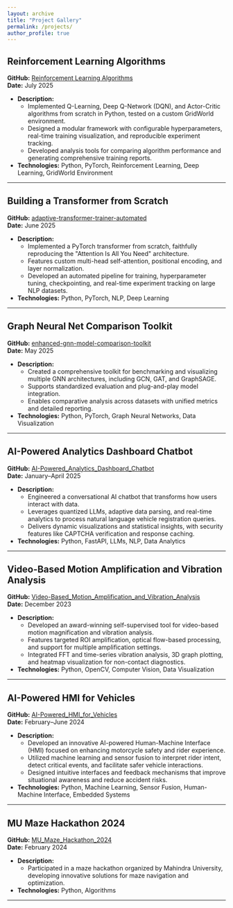 ```yaml
---
layout: archive
title: "Project Gallery"
permalink: /projects/
author_profile: true
---
```


## **Reinforcement Learning Algorithms**

**GitHub:** [Reinforcement Learning Algorithms](https://github.com/Ashwin-Baduni/reinforcement-learning-algorithms)  
**Date:** July 2025

- **Description:**  
  - Implemented Q-Learning, Deep Q-Network (DQN), and Actor-Critic algorithms from scratch in Python, tested on a custom GridWorld environment.
  - Designed a modular framework with configurable hyperparameters, real-time training visualization, and reproducible experiment tracking.
  - Developed analysis tools for comparing algorithm performance and generating comprehensive training reports.
- **Technologies:** Python, PyTorch, Reinforcement Learning, Deep Learning, GridWorld Environment

---

## **Building a Transformer from Scratch**

**GitHub:** [adaptive-transformer-trainer-automated](https://github.com/Ashwin-Baduni/adaptive-transformer-trainer-automated)  
**Date:** June 2025

- **Description:**  
  - Implemented a PyTorch transformer from scratch, faithfully reproducing the "Attention Is All You Need" architecture.
  - Features custom multi-head self-attention, positional encoding, and layer normalization.
  - Developed an automated pipeline for training, hyperparameter tuning, checkpointing, and real-time experiment tracking on large NLP datasets.
- **Technologies:** Python, PyTorch, NLP, Deep Learning

---

## **Graph Neural Net Comparison Toolkit**

**GitHub:** [enhanced-gnn-model-comparison-toolkit](https://github.com/Ashwin-Baduni/enhanced-gnn-model-comparison-toolkit)  
**Date:** May 2025

- **Description:**  
  - Created a comprehensive toolkit for benchmarking and visualizing multiple GNN architectures, including GCN, GAT, and GraphSAGE.
  - Supports standardized evaluation and plug-and-play model integration.
  - Enables comparative analysis across datasets with unified metrics and detailed reporting.
- **Technologies:** Python, PyTorch, Graph Neural Networks, Data Visualization

---

## **AI-Powered Analytics Dashboard Chatbot**

**GitHub:** [AI-Powered_Analytics_Dashboard_Chatbot](https://github.com/Ashwin-Baduni/AI-Powered_Analytics_Dashboard_Chatbot)  
**Date:** January–April 2025

- **Description:**  
  - Engineered a conversational AI chatbot that transforms how users interact with data.
  - Leverages quantized LLMs, adaptive data parsing, and real-time analytics to process natural language vehicle registration queries.
  - Delivers dynamic visualizations and statistical insights, with security features like CAPTCHA verification and response caching.
- **Technologies:** Python, FastAPI, LLMs, NLP, Data Analytics

---

## **Video-Based Motion Amplification and Vibration Analysis**

**GitHub:** [Video-Based_Motion_Amplification_and_Vibration_Analysis](https://github.com/Ashwin-Baduni/Video-Based_Motion_Amplification_and_Vibration_Analysis)  
**Date:** December 2023

- **Description:**  
  - Developed an award-winning self-supervised tool for video-based motion magnification and vibration analysis.
  - Features targeted ROI amplification, optical flow-based processing, and support for multiple amplification settings.
  - Integrated FFT and time-series vibration analysis, 3D graph plotting, and heatmap visualization for non-contact diagnostics.
- **Technologies:** Python, OpenCV, Computer Vision, Data Visualization

---

## **AI-Powered HMI for Vehicles**

**GitHub:** [AI-Powered_HMI_for_Vehicles](https://github.com/Ashwin-Baduni/AI-Powered_HMI_for_Vehicles)  
**Date:** February–June 2024

- **Description:**  
  - Developed an innovative AI-powered Human-Machine Interface (HMI) focused on enhancing motorcycle safety and rider experience.
  - Utilized machine learning and sensor fusion to interpret rider intent, detect critical events, and facilitate safer vehicle interactions.
  - Designed intuitive interfaces and feedback mechanisms that improve situational awareness and reduce accident risks.
- **Technologies:** Python, Machine Learning, Sensor Fusion, Human-Machine Interface, Embedded Systems

---

## **MU Maze Hackathon 2024**

**GitHub:** [MU_Maze_Hackathon_2024](https://github.com/Ashwin-Baduni/MU_Maze_Hackathon_2024)  
**Date:** February 2024

- **Description:**  
  - Participated in a maze hackathon organized by Mahindra University, developing innovative solutions for maze navigation and optimization.
- **Technologies:** Python, Algorithms

---
